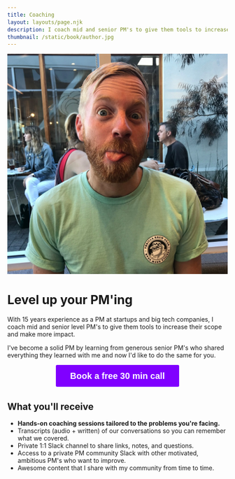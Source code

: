 ```yaml
---
title: Coaching
layout: layouts/page.njk
description: I coach mid and senior PM's to give them tools to increase their scope and make more impact.
thumbnail: /static/book/author.jpg
---
```


<img class="small bio" src="/static/book/author.jpg">

# Level up your PM'ing

With 15 years experience as a PM at startups and big tech companies, I coach mid and senior level PM's to give them tools to increase their scope and make more impact.

I've become a solid PM by learning from generous senior PM's who shared everything they learned with me and now I'd like to do the same for you.

<!-- Typeform form to let people ask questions about coaching -->
<center><a class="typeform-share button" href="https://form.typeform.com/to/F1QEXj4n?typeform-medium=embed-snippet" data-mode="popup" style="display:inline-block;text-decoration:none;background-color:#8000FF;color:white;cursor:pointer;font-family:Helvetica,Arial,sans-serif;font-size:20px;line-height:50px;text-align:center;margin:0;height:50px;padding:0px 33px;border-radius:3px;max-width:100%;white-space:nowrap;overflow:hidden;text-overflow:ellipsis;font-weight:bold;-webkit-font-smoothing:antialiased;-moz-osx-font-smoothing:grayscale;" data-size="100" data-hide-headers="true" target="_blank">Book a free 30 min call </a></center> <script> (function() { var qs,js,q,s,d=document, gi=d.getElementById, ce=d.createElement, gt=d.getElementsByTagName, id="typef_orm_share", b="https://embed.typeform.com/"; if(!gi.call(d,id)){ js=ce.call(d,"script"); js.id=id; js.src=b+"embed.js"; q=gt.call(d,"script")[0]; q.parentNode.insertBefore(js,q) } })() </script>

## What you'll receive

* **Hands-on coaching sessions tailored to the problems you're facing.**
* Transcripts (audio + written) of our conversations so you can remember what we covered.
* Private 1:1 Slack channel to share links, notes, and questions.
* Access to a private PM community Slack with other motivated, ambitious PM's who want to improve.
* Awesome content that I share with my community from time to time.



